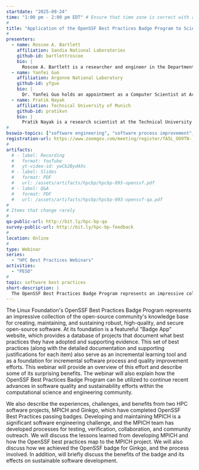 ```yaml
---
startdate: "2025-09-24"
time: "1:00 pm - 2:00 pm EDT" # Ensure that time zone is correct with respect to standard/daylight time
#
title: "Application of the OpenSSF Best Practices Badge Program to Scientific Software"
#
presenters:
  - name: Roscoe A. Bartlett
    affiliation: Sandia National Laboratories
    github-id: bartlettroscoe
    bio: |
      Roscoe A. Bartlett is a researcher and engineer in the Department of Software Engineering and Research at Sandia National Laboratories.  He earned his PhD in chemical engineering from Carnegie Mellon University, where he researched numerical approaches for solving large-scale constrained optimization problems in chemical process engineering.  At Sandia National Laboratories and Oak Ridge National Laboratory, he continued research and development in constrained optimization, sensitivity methods, and the design and integration of large-scale numerical software for computational science & engineering (CSE).  Dr. Bartlett currently focuses on software engineering challenges in CSE, including the quantification and reduction of technical debt, as well as the application of generative AI to automate refactoring and test generation.
  - name: Yanfei Guo
    affiliation: Argonne National Laboratory
    github-id: yfguo
    bio: |
      Dr. Yanfei Guo holds an appointment as a Computer Scientist at Argonne National Laboratory. He led the ECP Exascale MPI project and is a member of the MPICH team. His research interests include parallel programming models and runtime systems in extreme-scale supercomputing systems, data-intensive computing and cloud computing systems. Yanfei received the best paper award at the USENIX International Conference on Autonomic Computing 2013 (ICAC'13). His work on programming models and runtime systems has been published on peer-reviewed conferences and journals including the ACM/IEEE Supercomputing Conference (SC14, SC15) and IEEE Transactions on Parallel and Distributed Systems (TPDS). Yanfei has delivered talks and tutorials on MPI and MapReduce, including two tutorials on advanced MPI features, to various audience levels from university students to researchers. Yanfei served as a reviewer and technical committee member in many journals and conferences. He is a member of IEEE and ACM.
  - name: Pratik Nayak
    affiliation: Technical University of Munich
    github-id: pratikvn
    bio: |
      Pratik Nayak is a research scientist at the Technical University of Munich. He obtained his PhD from Karlsruhe Institute of Technology in the Computer Science department. His research interests include numerical linear algebra, algorithms and data structures for distributed computing, and sustainable software development. In his efforts to further sustainable software, he contributes to numerous open-source scientific software libraries and is also a core developer of the Ginkgo linear algebra library.
#
bsswio-topics: ["software engineering", "software process improvement", "online learning"]
registration-url: https://www.zoomgov.com/meeting/register/fA5L_OO9TN-_mP4znD-MvQ
#
artifacts:
  # - label: Recording
  #   format: YouTube
  #   yt-video-id: ywCb2Byd4Xs
  # - label: Slides
  #   format: PDF
  #   url: /assets/artifacts/hpcbp/hpcbp-093-openssf.pdf
  # - label: Q&A
  #   format: PDF
  #   url: /assets/artifacts/hpcbp/hpcbp-093-openssf-qa.pdf
#
# Items that change rarely
#
qa-public-url: http://bit.ly/hpc-bp-qa
survey-public-url: http://bit.ly/hpc-bp-feedback
#
location: Online
#
type: Webinar
series:
  - "HPC Best Practices Webinars"
activities:
  - "PESO"
#
topic: software best practices
short-description: |
  The OpenSSF Best Practices Badge Program represents an impressive collection of the open-source community's knowledge base for creating, maintaining, and sustaining open-source software.   This webinar will provide an overview of this effort and describe some of its surprising benefits. We also describe the experiences, challenges, and benefits from two scientific software projects, MPICH and Ginkgo, which have completed OpenSSF Best Practices passing badges.
---
```

The Linux Foundation's OpenSSF Best Practices Badge Program represents an impressive collection of the open-source community's knowledge base for creating, maintaining, and sustaining robust, high-quality, and secure open-source software. At its foundation is a featureful "Badge App" website, which provides a database of projects that document what best practices they have adopted and supporting evidence. This set of best practices (along with the detailed documentation and supporting justifications for each item) also serve as an incremental learning tool and as a foundation for incremental software process and quality improvement efforts. This webinar will provide an overview of this effort and describe some of its surprising benefits. The webinar will also explain how the OpenSSF Best Practices Badge Program can be utilized to continue recent advances in software quality and sustainability efforts within the computational science and engineering community.  

We also describe the experiences, challenges, and benefits from two HPC software projects, MPICH and Ginkgo, which have completed OpenSSF Best Practices passing badges. 
Developing and maintaining MPICH is a significant software engineering challenge, and the MPICH team has developed processes for testing, verification, collaboration, and community outreach. We will discuss the lessons learned from developing MPICH and how the OpenSSF best practices map to the MPICH project.
We will also discuss how we achieved the OpenSSF badge for Ginkgo, and the process involved. In addition, will briefly discuss the benefits of the badge and its effects on sustainable software development.

